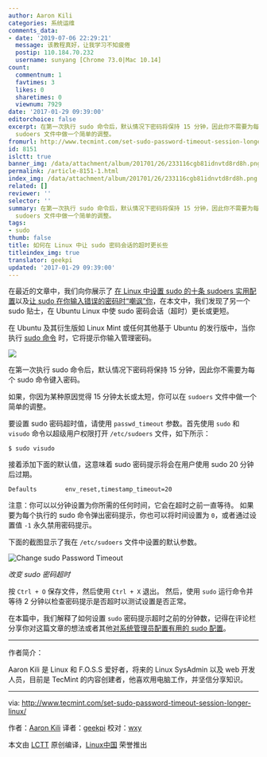 ```yaml
---
author: Aaron Kili
categories: 系统运维
comments_data:
- date: '2019-07-06 22:29:21'
  message: 该教程真好，让我学习不知疲倦
  postip: 110.184.70.232
  username: sunyang [Chrome 73.0|Mac 10.14]
count:
  commentnum: 1
  favtimes: 3
  likes: 0
  sharetimes: 0
  viewnum: 7929
date: '2017-01-29 09:39:00'
editorchoice: false
excerpt: 在第一次执行 sudo 命令后，默认情况下密码将保持 15 分钟，因此你不需要为每个 sudo 命令键入密码。如果，你因为某种原因觉得 15 分钟太长或太短，你可以在
  sudoers 文件中做一个简单的调整。
fromurl: http://www.tecmint.com/set-sudo-password-timeout-session-longer-linux/
id: 8151
islctt: true
banner_img: /data/attachment/album/201701/26/233116cgb81idnvtd8rd8h.png
permalink: /article-8151-1.html
index_img: /data/attachment/album/201701/26/233116cgb81idnvtd8rd8h.png.thumb.jpg
related: []
reviewer: ''
selector: ''
summary: 在第一次执行 sudo 命令后，默认情况下密码将保持 15 分钟，因此你不需要为每个 sudo 命令键入密码。如果，你因为某种原因觉得 15 分钟太长或太短，你可以在
  sudoers 文件中做一个简单的调整。
tags:
- sudo
thumb: false
title: 如何在 Linux 中让 sudo 密码会话的超时更长些
titleindex_img: true
translator: geekpi
updated: '2017-01-29 09:39:00'
---
```


在最近的文章中，我们向你展示了 [在 Linux 中设置 sudo 的十条 sudoers 实用配置](/article-8145-1.html)以及[让 sudo 在你输入错误的密码时“嘲讽”你](/article-8128-1.html)，在本文中，我们发现了另一个 sudo 贴士，在 Ubuntu Linux 中使 sudo 密码会话（超时）更长或更短。


在 Ubuntu 及其衍生版如 Linux Mint 或任何其他基于 Ubuntu 的发行版中，当你执行 [sudo 命令](http://www.tecmint.com/su-vs-sudo-and-how-to-configure-sudo-in-linux/) 时，它将提示你输入管理密码。


![](/data/attachment/album/201701/26/233116cgb81idnvtd8rd8h.png)


在第一次执行 sudo 命令后，默认情况下密码将保持 15 分钟，因此你不需要为每个 sudo 命令键入密码。


如果，你因为某种原因觉得 15 分钟太长或太短，你可以在 `sudoers` 文件中做一个简单的调整。


要设置 sudo 密码超时值，请使用 `passwd_timeout` 参数。首先使用 `sudo` 和 `visudo` 命令以超级用户权限打开 `/etc/sudoers` 文件，如下所示：



```
$ sudo visudo 

```

接着添加下面的默认值，这意味着 sudo 密码提示将会在用户使用 sudo 20 分钟后过期。



```
Defaults        env_reset,timestamp_timeout=20

```

注意：你可以以分钟设置为你所需的任何时间，它会在超时之前一直等待。 如果要为每个执行的 sudo 命令弹出密码提示，你也可以将时间设置为 `0`，或者通过设置值 `-1` 永久禁用密码提示。


下面的截图显示了我在 `/etc/sudoers` 文件中设置的默认参数。


![Change sudo Password Timeout](/data/attachment/album/201701/26/233131q5m775a3xw7t3onz.png)


*改变 sudo 密码超时*


按 `Ctrl + O` 保存文件，然后使用 `Ctrl + X` 退出。 然后，使用 `sudo` 运行命令并等待 2 分钟以检查密码提示是否超时以测试设置是否正常。


在本篇中，我们解释了如何设置 `sudo` 密码提示超时之前的分钟数，记得在评论栏分享你对这篇文章的想法或者其他[对系统管理员配置有用的 sudo 配置](http://www.tecmint.com/sudoers-configurations-for-setting-sudo-in-linux/)。




---


作者简介：


Aaron Kili 是 Linux 和 F.O.S.S 爱好者，将来的 Linux SysAdmin 以及 web 开发人员，目前是 TecMint 的内容创建者，他喜欢用电脑工作，并坚信分享知识。




---


via: <http://www.tecmint.com/set-sudo-password-timeout-session-longer-linux/>


作者：[Aaron Kili](http://www.tecmint.com/author/aaronkili/)  译者：[geekpi](https://github.com/geekpi) 校对：[wxy](https://github.com/wxy)


本文由 [LCTT](https://github.com/LCTT/TranslateProject) 原创编译，[Linux中国](https://linux.cn/) 荣誉推出